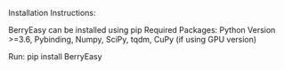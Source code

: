 Installation Instructions:

BerryEasy can be installed using pip
Required Packages:
Python Version >=3.6, Pybinding, Numpy, SciPy, tqdm, CuPy (if using GPU version)

Run:
pip install BerryEasy
